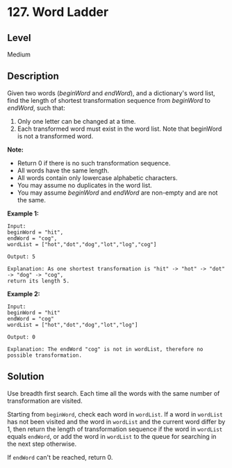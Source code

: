 # 127. Word Ladder
## Level
Medium

## Description
Given two words (*beginWord* and *endWord*), and a dictionary's word list, find the length of shortest transformation sequence from *beginWord* to *endWord*, such that:

1. Only one letter can be changed at a time.
2. Each transformed word must exist in the word list. Note that beginWord is not a transformed word.

**Note:**

* Return 0 if there is no such transformation sequence.
* All words have the same length.
* All words contain only lowercase alphabetic characters.
* You may assume no duplicates in the word list.
* You may assume *beginWord* and *endWord* are non-empty and are not the same.

**Example 1:**
```
Input:
beginWord = "hit",
endWord = "cog",
wordList = ["hot","dot","dog","lot","log","cog"]

Output: 5

Explanation: As one shortest transformation is "hit" -> "hot" -> "dot" -> "dog" -> "cog",
return its length 5.
```
**Example 2:**
```
Input:
beginWord = "hit"
endWord = "cog"
wordList = ["hot","dot","dog","lot","log"]

Output: 0

Explanation: The endWord "cog" is not in wordList, therefore no possible transformation.
```

## Solution
Use breadth first search. Each time all the words with the same number of transformation are visited.

Starting from `beginWord`, check each word in `wordList`. If a word in `wordList` has not been visited and the word in `wordList` and the current word differ by 1, then return the length of transformation sequence if the word in `wordList` equals `endWord`, or add the word in `wordList` to the queue for searching in the next step otherwise.

If `endWord` can't be reached, return 0.
